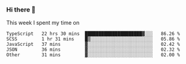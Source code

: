 ### Hi there 👋

<!--
**qiruohan/qiruohan** is a ✨ _special_ ✨ repository because its `README.md` (this file) appears on your GitHub profile.

Here are some ideas to get you started:

- 🔭 I’m currently working on ...
- 🌱 I’m currently learning ...
- 👯 I’m looking to collaborate on ...
- 🤔 I’m looking for help with ...
- 💬 Ask me about ...
- 📫 How to reach me: ...
- 😄 Pronouns: ...
- ⚡ Fun fact: ...
-->

This week I spent my time on 
<!--START_SECTION:waka-->

```text
TypeScript   22 hrs 30 mins  █████████████████████▓░░░   86.26 %
SCSS         1 hr 31 mins    █▒░░░░░░░░░░░░░░░░░░░░░░░   05.86 %
JavaScript   37 mins         ▓░░░░░░░░░░░░░░░░░░░░░░░░   02.42 %
JSON         36 mins         ▓░░░░░░░░░░░░░░░░░░░░░░░░   02.32 %
Other        31 mins         ▓░░░░░░░░░░░░░░░░░░░░░░░░   02.00 %
```

<!--END_SECTION:waka-->
